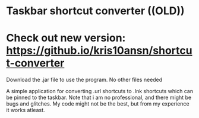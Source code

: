 # Taskbar shortcut converter ((OLD))
# Check out new version: https://github.io/kris10ansn/shortcut-converter
Download the .jar file to use the program. No other files needed

A simple application for converting .url shortcuts to .Ink shortcuts which can be pinned to the taskbar. 
Note that i am no professional, and there might be bugs and glitches. My code might not be the best, but from my experience it works atleast.
